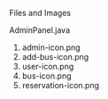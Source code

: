 Files and Images 

AdminPanel.java 
1. admin-icon.png
2. add-bus-icon.png
3. user-icon.png
4. bus-icon.png
5. reservation-icon.png
